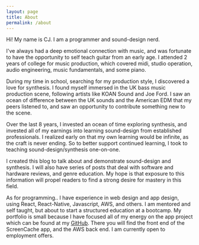 ```yaml
---
layout: page
title: About
permalink: /about
---
```


Hi! My name is CJ. I am a programmer and sound-design nerd.

I've always had a deep emotional connection with music, and was fortunate to have the opportunity to self teach guitar from an early age. I attended 2 years of college for music production, which covered midi, studio operation, audio engineering, music fundamentals, and some piano.

During my time in school, searching for my production style, I discovered a love for synthesis. I found myself immersed in the UK bass music production scene, following artists like KOAN Sound and Joe Ford. I saw an ocean of difference between the UK sounds and the American EDM that my peers listened to, and saw an opportunity to contribute something new to the scene.

Over the last 8 years, I invested an ocean of time exploring synthesis, and invested all of my earnings into learning sound-design from established professionals. I realized early on that my own learning would be infinite, as the craft is never ending. So to better support continued learning, I took to teaching sound-design/synthesis one-on-one.

I created this blog to talk about and demonstrate sound-design and synthesis. I will also have series of posts that deal with software and hardware reviews, and genre education. My hope is that exposure to this information will propel readers to find a strong desire for mastery in this field.

As for programming.. I have experience in web design and app design, using React, React-Native, Javascript, AWS, and others. I am mentored and self taught, but about to start a structured education at a bootcamp. My portfolio is small because I have focused all of my energy on the app project which can be found at my [GitHub](https://github.com/CjDupre). There you will find the front end of the ScreenCache app, and the AWS back end. I am currently open to employment offers.